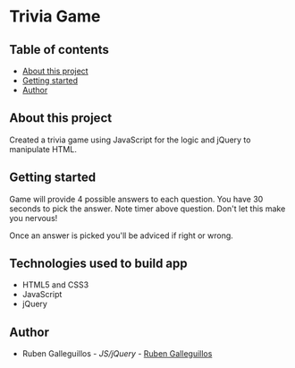 # Trivia Game

## Table of contents
  * [About this project](#about-this-project)
  * [Getting started](#getting-started)
  * [Author](#author)

## <a name="about-this-project"></a> About this project
<p>Created a trivia game using JavaScript for the logic and jQuery to manipulate HTML.</p>

## <a name="getting-started"></a> Getting started
<p>Game will provide 4 possible answers to each question. You have 30 seconds to pick the answer. Note timer above question. Don't let this make you nervous!</p>

<p>Once an answer is picked you'll be adviced if right or wrong.</p>

## <a name="technologies-used"></a> Technologies used to build app

  * HTML5 and CSS3
  * JavaScript
  * jQuery

## <a name="author"></a> Author

* Ruben Galleguillos - *JS/jQuery* - [Ruben Galleguillos](https://github.com/rhgcodes)